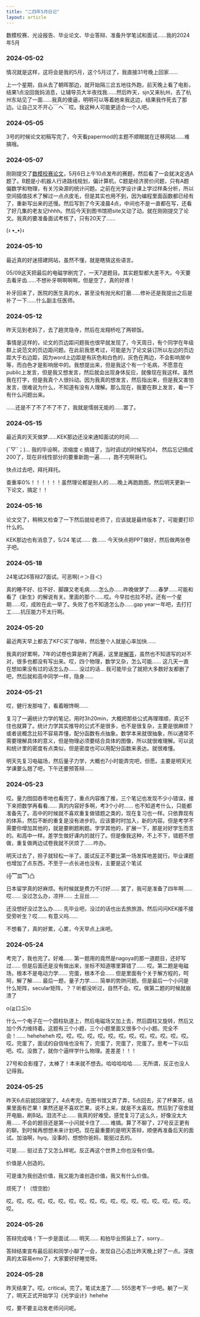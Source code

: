 ```yaml
---
title: "二四年5月日记"
layout: article
---
```


数模校赛、光设报告、毕业论文、毕业答辩、准备升学笔试和面试……我的2024年5月

### 2024-05-02

情况就是这样，这将会是我的5月，这个5月过了，我直接31号晚上回家……

上一个星期，自从去了朝晖那边，就开始隔三岔五地往外跑，前天晚上看了电影，结果1点没回我妈消息，让辅导员大半夜找我……然后昨天，sjn又来杭州，去了杭州东站见了一面……我真的傻逼，明明可以等着她来我这边，结果我作死去了那边。让自己又不开心￣へ￣哎。我这种人可能更适合一个人吧。

### 2024-05-05

3号的时候论文初稿写完了，今天看papermod的主题不顺眼就在迁移网站……难搞哦。


### 2024-05-07

刚刚提交了[数模校赛论文](/documents/class/y24-modelling.pdf)，5月6日上午10点发布的赛题，然后看了一会就决定选A题了。B题是小机器人行进路线规划，偏计算机，C题是经济房价问题，只有A题偏数学和物理，有关污染源的统计问题。之前在光学设计课上学过样条分析，所以空间插值技术了解过一点点皮毛，但是其实也用不到，因为编程里面函数都已经有了，重新写出来的还慢。然后写到了今天凌晨4点，中间也不是一直都在写，还看了好几集的老友记hhhh。然后今天到图书馆把site又动了动。就在刚刚提交了论文。我真的要准备面试考核了，只有20天了……

(ง •_•)ง

### 2024-05-10

最近真的好迷搭建网站，虽然不懂，就是瞎猜这些语言。

05/09这天把最后的电磁学刷完了，一天7道题目。其实题型都大差不大。今天要去看牙齿……不想补牙啊啊啊啊，但是空了，真的好疼！

补牙回来了，医院的医生真的水，甚至没有抛光和打磨……修补还是我提出之后是补了一下……什么副主任医师。


### 2024-05-12

昨天见到老妈了，去了趟灵隐寺，然后在龙翔桥吃了两顿饭。

事情是这样的，论文的页边距问题我也很早就发现了，今天周日，有个同学在年级群上说范文的页边距问题。在此前我思考过，可能是为了论文装订所以左边的页边距大于右边距，因为word上边距是有灰色和白色的，灰色在两边，不会影响居中等，而白色才是影响居中的。我想提出来，但是我这个有一个毛病，不愿意在public上发言，但是我又想发言，然后就会出现身体反应，就像现在我这样。虽然我在打字，但是我真个人很抖动。因为我真的想发言，然后指出来，但是我又害怕发言，很难说为什么，不知道有没有人理解。那么现在，我要在群上发言，看一下有什么问题出来。

……还是不了不了不了不了，我就是懦弱无能的……罢了。


### 2024-05-15

最近真的天天做梦……KEK那边还没来通知面试的时间……

(ˉ▽ˉ；)...  我的毕设啊，浓缩度 c 搞错了，当时调试的时候写的4， 然后忘记搞成200了，现在非线性部分的要重新跑一遍……，跑不完啊哥们。

快点过去吧，拜托拜托。

查重率0%！！！！！！虽然理论都是别人的……晚上再跑跑图，然后明天更新一下论文，搞定！！



### 2024-05-16

论文交了，稍稍又检查了一下然后就给老师了，应该就是最终版本了，可能要打印什么的。

KEK那边也有消息了，5/24 笔试…… 救…… 今天快点把PPT做好，然后做两张卷子吧。


### 2024-05-18

24笔试26答辩27面试。可恶啊(〃＞目＜)

真的睡不好、拉不好、脚踝又老毛病……怎么办……昨晚做梦了……春梦……可能和看了《新生》的解说有关。里面的那个……哎。今早拉也拉不好。还有一个星期……哎，成败在此一举了。失败了也不知道怎么办……gap year一年吧，去打打工……抗压能力不太行啊。

### 2024-05-20

最近两天早上都去了KFC买了咖啡，然后整个人就是心率加快…… 

我真的好累啊，7年的试卷也算是刷了两遍，这里是[解答](/documents/kekPhysicsTestAnswerbyHYQ.pdf)，虽然也不知道写的对不对，很多也都没有写出来。哎，四个物理，数学又杂，怎么可能…… 这几天一直在想如果没有过的话怎么办…… 没过的话… 我可能毕业了就把大多数好友都删了吧，然后就和高中同学一样，隐身……


### 2024-05-21

哎，健行发那啥了，看着眼馋啊……

复习了一遍统计力学的笔记，用时3h20min，大概把那些公式再理理顺，真记不住也就算了。统计力学其实推导的公式不是很多，也不是很复杂，主要是很麻烦？或者说概念比较不容易弄懂，配分函数有点抽象。数学本来就很抽象，所以通常不需要理解具体的意义，但是物理必须要结合具体的图像，所以就很难理解。可以说和统计里的密度有点类似，但是密度也可以用配分函数来表达。就很难懂。

明天先复习电磁场，然后量子力学，大概也7小时能弄完吧，但愿。主要是明天光学课要么翘了吧，下午还要预答辩……



### 2024-05-23

哎。量力囫囵吞枣地也看完了，重点内容推了推，三个笔记也发现不少小错误，接下来把数学再看看…… 真的内容好多啊，考3个小时…… 也不知道考什么，只能都准备先了。高中的时候就不喜欢重复做错题之类的，现在复习也一样。只依靠现有的体系，然后不断的重复是没有进步的。应该要时时加入，新的内容。但是考学不需要你增加其他的，就是要刷题刷题。学学其他的，扩展一下，那是对好学生而言的。和高中一样。差学生做好课内的就行了。但是像我这种，不上不下，错题不想做，重复做两边试卷我就不厌烦了……咋办。

明天过去了，担子就轻松一半了。面试反正不要比第一场发挥地差就行。毕业课题也增加了点东西，不至于一点长进也没有，主要是这个笔试

(╬▔皿▔)凸

日本留学真的好麻烦。有时候就是费力不讨好…… 罢了，我可是准备了四年啊…… 哎…… 没过怎么办，凉拌…… 土豆丝…… 

还没想好没过怎么办…… 先毕业吧，没过的话也出去旅旅游。然后问问KEK接不接受旁听生？哎…… 有意义吗…… 

不想看了，真的好累，心累，今天早点上床吧。


### 2024-05-24

考完了，我也完了。好难…… 第一题用的竟然是nagoya的那一道题目，还好写过…… 但是后面还是没有做出来，坐标不知道哪里算错了…… 哎。第二题是电磁场，根本不是电动力学…… 完蛋，根本不会…… 但是里面有个关于解方程的，呵呵，解了解…… 最后一题，量子力学…… 简单的势阱问题。但是最后一个小问是什么矩阵，secular矩阵，？？听都没听过，自然不会。哎。做第二题的时候就崩溃了

o(≧口≦)o

什么一个电子在一个圆柱轨道上，然后电磁场又加上去，然后圆柱又旋转，然后又加个外力维持着。这题有三个小题，三个小题里面又很多个小小题。完全不会！…… heheheheh 哎。哎。哎。哎。哎。哎。哎。哎。哎。哎。哎。哎。哎。哎。完蛋了，面试的自信啥也没有了，完蛋了，完蛋了，完蛋了。思考一下以后吧。哎。没救了，就你个逼样学什么物理。差差差！！！

27号和合影撞了，太棒了！本来就不想去。哈哈哈哈哈…… 无所谓，反正也没人记得我。



### 2024-05-25

昨天6点前就回寝室了。4点考完，在图书馆又弄了弄，5点回去，买了杯果茶，结果里面有芒果！果然还是不喜欢芒果，说不上来，就是不太喜欢。然后到了宿舍就开电脑，刷B站。泪流不止…… 我真的好难受。感觉复习了这么久，好像没太大用…… 不会的题目还是第一小问就卡住了…… 难搞。算了不聊了，27号反正更有的聊。到时候再想想未来计划吧。现在最重要的是明天答辩，顺便再准备后天的面试。加油啊，hyq，没事的，想想你爸妈，能挺过去的。

可是…… 挺过去了又怎么样呢。反正再这个世界上你也没有价值。

价值是人创造的。

可是谁为我创造价值，我又能为谁创造价值，我又有什么价值。

烦死了！（悟空脸）

哎。哎。哎。哎。哎。哎。哎。哎。哎。哎。哎。哎。哎。哎。哎。哎。哎。哎。哎。



### 2024-05-26

答辩完成咯！下一步是面试…… 明天…… 和拍毕业照装上了，sorry... 

答辩结束宣布最后前和同学小聊了一会，发现自己心态比昨天晚上好了一点。深夜真的太容易emo了，大家要好好睡觉呀。

### 2024-05-28

昨天结束了。哎。critical。完了。笔试太差了…… 555思考下一步吧。躺了一天了，明天正式开始学习《光学设计》hehehe

哎，要不要主动发老师问问呢。